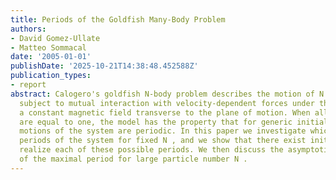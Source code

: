 ```yaml
---
title: Periods of the Goldfish Many-Body Problem
authors:
- David Gomez-Ullate
- Matteo Sommacal
date: '2005-01-01'
publishDate: '2025-10-21T14:38:48.452588Z'
publication_types:
- report
abstract: Calogero's goldfish N-body problem describes the motion of N point particles
  subject to mutual interaction with velocity-dependent forces under the action of
  a constant magnetic field transverse to the plane of motion. When all coupling constants
  are equal to one, the model has the property that for generic initial data, all
  motions of the system are periodic. In this paper we investigate which are the possible
  periods of the system for fixed N , and we show that there exist initial data that
  realize each of these possible periods. We then discuss the asymptotic behaviour
  of the maximal period for large particle number N .
---
```

